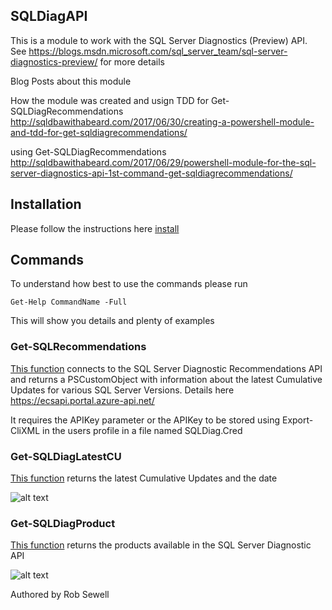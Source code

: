 ## SQLDiagAPI

This is a module to work with the SQL Server Diagnostics (Preview) API. See https://blogs.msdn.microsoft.com/sql_server_team/sql-server-diagnostics-preview/ for more details 

Blog Posts about this module

How the module was created and usign TDD for Get-SQLDiagRecommendations
http://sqldbawithabeard.com/2017/06/30/creating-a-powershell-module-and-tdd-for-get-sqldiagrecommendations/ 

using Get-SQLDiagRecommendations
http://sqldbawithabeard.com/2017/06/29/powershell-module-for-the-sql-server-diagnostics-api-1st-command-get-sqldiagrecommendations/

## Installation

Please follow the instructions here [install](install.md)

## Commands

To understand how best to use the commands please run

    Get-Help CommandName -Full

This will show you details and plenty of examples

### Get-SQLRecommendations

[This function](functions\Get-SQLRecommendations.ps1) connects to the SQL Server Diagnostic Recommendations API and returns a PSCustomObject 
with information about the latest Cumulative Updates for various SQL Server Versions. 
Details here https://ecsapi.portal.azure-api.net/

It requires the APIKey parameter or the APIKey to be stored using Export-CliXML in the users profile
in a file named SQLDiag.Cred

### Get-SQLDiagLatestCU

[This function](functions\Get-SQLDiagLatestCU.ps1) returns the latest Cumulative Updates and the date 

![alt text](https://newsqldbawiththebeard.files.wordpress.com/2017/06/get-sqldiagproduct-screenshot1.png "Get-SQLDiagLatestCU")

### Get-SQLDiagProduct

[This function](functions\Get-SQLDiagProduct.ps1) returns the products available in the SQL Server Diagnostic API

![alt text](https://newsqldbawiththebeard.files.wordpress.com/2017/06/screenshot1.png "Get-SQLDiagProduct")

Authored by Rob Sewell

